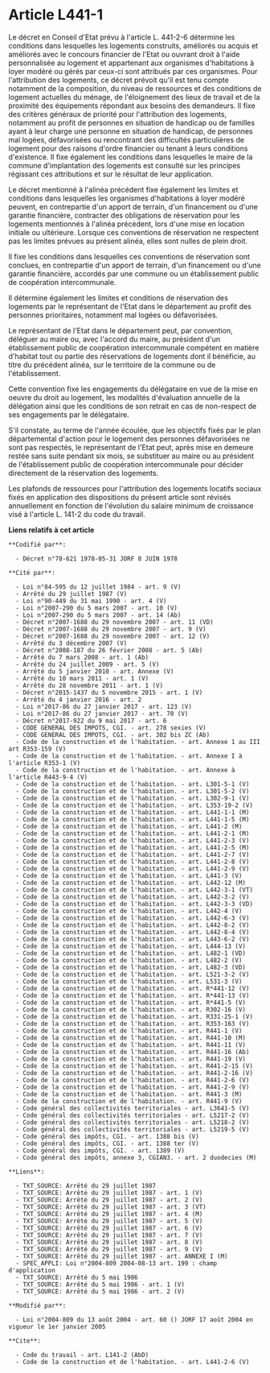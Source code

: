 # Article L441-1

Le décret en Conseil d'Etat prévu à l'article L. 441-2-6 détermine les conditions dans lesquelles les logements construits,
améliorés ou acquis et améliorés avec le concours financier de l'Etat ou ouvrant droit à l'aide personnalisée au logement et
appartenant aux organismes d'habitations à loyer modéré ou gérés par ceux-ci sont attribués par ces organismes. Pour
l'attribution des logements, ce décret prévoit qu'il est tenu compte notamment de la composition, du niveau de ressources et
des conditions de logement actuelles du ménage, de l'éloignement des lieux de travail et de la proximité des équipements
répondant aux besoins des demandeurs. Il fixe des critères généraux de priorité pour l'attribution des logements, notamment
au profit de personnes en situation de handicap ou de familles ayant à leur charge une personne en situation de handicap, de
personnes mal logées, défavorisées ou rencontrant des difficultés particulières de logement pour des raisons d'ordre
financier ou tenant à leurs conditions d'existence. Il fixe également les conditions dans lesquelles le maire de la commune
d'implantation des logements est consulté sur les principes régissant ces attributions et sur le résultat de leur
application.

Le décret mentionné à l'alinéa précédent fixe également les limites et conditions dans lesquelles les organismes
d'habitations à loyer modéré peuvent, en contrepartie d'un apport de terrain, d'un financement ou d'une garantie financière,
contracter des obligations de réservation pour les logements mentionnés à l'alinéa précédent, lors d'une mise en location
initiale ou ultérieure. Lorsque ces conventions de réservation ne respectent pas les limites prévues au présent alinéa, elles
sont nulles de plein droit.

Il fixe les conditions dans lesquelles ces conventions de réservation sont conclues, en contrepartie d'un apport de terrain,
d'un financement ou d'une garantie financière, accordés par une commune ou un établissement public de coopération
intercommunale.

Il détermine également les limites et conditions de réservation des logements par le représentant de l'Etat dans le
département au profit des personnes prioritaires, notamment mal logées ou défavorisées.

Le représentant de l'Etat dans le département peut, par convention, déléguer au maire ou, avec l'accord du maire, au
président d'un établissement public de coopération intercommunale compétent en matière d'habitat tout ou partie des
réservations de logements dont il bénéficie, au titre du précédent alinéa, sur le territoire de la commune ou de
l'établissement.

Cette convention fixe les engagements du délégataire en vue de la mise en oeuvre du droit au logement, les modalités
d'évaluation annuelle de la délégation ainsi que les conditions de son retrait en cas de non-respect de ses engagements par
le délégataire.

S'il constate, au terme de l'année écoulée, que les objectifs fixés par le plan départemental d'action pour le logement des
personnes défavorisées ne sont pas respectés, le représentant de l'Etat peut, après mise en demeure restée sans suite pendant
six mois, se substituer au maire ou au président de l'établissement public de coopération intercommunale pour décider
directement de la réservation des logements.

Les plafonds de ressources pour l'attribution des logements locatifs sociaux fixés en application des dispositions du présent
article sont révisés annuellement en fonction de l'évolution du salaire minimum de croissance visé à l'article L. 141-2 du
code du travail.

**Liens relatifs à cet article**

	**Codifié par**:

	  - Décret n°78-621 1978-05-31 JORF 8 JUIN 1978

	**Cité par**:

	  - Loi n°84-595 du 12 juillet 1984 - art. 9 (V)
	  - Arrêté du 29 juillet 1987 (V)
	  - Loi n°90-449 du 31 mai 1990 - art. 4 (V)
	  - Loi n°2007-290 du 5 mars 2007 - art. 10 (V)
	  - Loi n°2007-290 du 5 mars 2007 - art. 14 (Ab)
	  - Décret n°2007-1688 du 29 novembre 2007 - art. 11 (VD)
	  - Décret n°2007-1688 du 29 novembre 2007 - art. 9 (V)
	  - Décret n°2007-1688 du 29 novembre 2007 - art. 12 (V)
	  - Arrêté du 3 décembre 2007 (V)
	  - Décret n°2008-187 du 26 février 2008 - art. 5 (Ab)
	  - Arrêté du 7 mars 2008 - art. 1 (Ab)
	  - Arrêté du 24 juillet 2009 - art. 5 (V)
	  - Arrêté du 5 janvier 2010 - art. Annexe (V)
	  - Arrêté du 10 mars 2011 - art. 1 (V)
	  - Arrêté du 28 novembre 2011 - art. 1 (V)
	  - Décret n°2015-1437 du 5 novembre 2015 - art. 1 (V)
	  - Arrêté du 4 janvier 2016 - art. 2
	  - Loi n°2017-86 du 27 janvier 2017 - art. 123 (V)
	  - Loi n°2017-86 du 27 janvier 2017 - art. 70 (V)
	  - Décret n°2017-922 du 9 mai 2017 - art. 6
	  - CODE GENERAL DES IMPOTS, CGI. - art. 278 sexies (V)
	  - CODE GENERAL DES IMPOTS, CGI. - art. 302 bis ZC (Ab)
	  - Code de la construction et de l'habitation. - art. Annexe 1 au III art R353-159 (V)
	  - Code de la construction et de l'habitation. - art. Annexe I à l'article R353-1 (V)
	  - Code de la construction et de l'habitation. - art. Annexe à l'article R443-9-4 (V)
	  - Code de la construction et de l'habitation. - art. L301-5-1 (V)
	  - Code de la construction et de l'habitation. - art. L301-5-2 (V)
	  - Code de la construction et de l'habitation. - art. L302-9-1 (V)
	  - Code de la construction et de l'habitation. - art. L353-19-2 (V)
	  - Code de la construction et de l'habitation. - art. L441-1-1 (M)
	  - Code de la construction et de l'habitation. - art. L441-1-5 (M)
	  - Code de la construction et de l'habitation. - art. L441-2 (M)
	  - Code de la construction et de l'habitation. - art. L441-2-1 (M)
	  - Code de la construction et de l'habitation. - art. L441-2-3 (V)
	  - Code de la construction et de l'habitation. - art. L441-2-5 (M)
	  - Code de la construction et de l'habitation. - art. L441-2-7 (V)
	  - Code de la construction et de l'habitation. - art. L441-2-8 (V)
	  - Code de la construction et de l'habitation. - art. L441-2-9 (V)
	  - Code de la construction et de l'habitation. - art. L441-3 (V)
	  - Code de la construction et de l'habitation. - art. L442-12 (M)
	  - Code de la construction et de l'habitation. - art. L442-3-1 (VT)
	  - Code de la construction et de l'habitation. - art. L442-3-2 (V)
	  - Code de la construction et de l'habitation. - art. L442-3-3 (VD)
	  - Code de la construction et de l'habitation. - art. L442-4 (V)
	  - Code de la construction et de l'habitation. - art. L442-6-3 (V)
	  - Code de la construction et de l'habitation. - art. L442-8-2 (V)
	  - Code de la construction et de l'habitation. - art. L442-8-4 (V)
	  - Code de la construction et de l'habitation. - art. L443-6-2 (V)
	  - Code de la construction et de l'habitation. - art. L444-13 (V)
	  - Code de la construction et de l'habitation. - art. L482-1 (VD)
	  - Code de la construction et de l'habitation. - art. L482-2 (V)
	  - Code de la construction et de l'habitation. - art. L482-3 (VD)
	  - Code de la construction et de l'habitation. - art. L521-3-2 (V)
	  - Code de la construction et de l'habitation. - art. L531-3 (V)
	  - Code de la construction et de l'habitation. - art. R*441-12 (V)
	  - Code de la construction et de l'habitation. - art. R*441-13 (V)
	  - Code de la construction et de l'habitation. - art. R*441-5 (V)
	  - Code de la construction et de l'habitation. - art. R302-16 (V)
	  - Code de la construction et de l'habitation. - art. R331-25-1 (V)
	  - Code de la construction et de l'habitation. - art. R353-163 (V)
	  - Code de la construction et de l'habitation. - art. R441-1 (V)
	  - Code de la construction et de l'habitation. - art. R441-10 (M)
	  - Code de la construction et de l'habitation. - art. R441-11 (V)
	  - Code de la construction et de l'habitation. - art. R441-16 (Ab)
	  - Code de la construction et de l'habitation. - art. R441-19 (V)
	  - Code de la construction et de l'habitation. - art. R441-2-15 (V)
	  - Code de la construction et de l'habitation. - art. R441-2-16 (V)
	  - Code de la construction et de l'habitation. - art. R441-2-6 (V)
	  - Code de la construction et de l'habitation. - art. R441-2-9 (V)
	  - Code de la construction et de l'habitation. - art. R441-3 (M)
	  - Code de la construction et de l'habitation. - art. R441-9 (V)
	  - Code général des collectivités territoriales - art. L3641-5 (V)
	  - Code général des collectivités territoriales - art. L5217-2 (V)
	  - Code général des collectivités territoriales - art. L5218-2 (V)
	  - Code général des collectivités territoriales - art. L5219-5 (V)
	  - Code général des impôts, CGI. - art. 1388 bis (V)
	  - Code général des impôts, CGI. - art. 1388 ter (V)
	  - Code général des impôts, CGI. - art. 1389 (V)
	  - Code général des impôts, annexe 3, CGIAN3. - art. 2 duodecies (M)

	**Liens**:

	  - TXT_SOURCE: Arrêté du 29 juillet 1987
	  - TXT_SOURCE: Arrêté du 29 juillet 1987 - art. 1 (V)
	  - TXT_SOURCE: Arrêté du 29 juillet 1987 - art. 2 (V)
	  - TXT_SOURCE: Arrêté du 29 juillet 1987 - art. 3 (VT)
	  - TXT_SOURCE: Arrêté du 29 juillet 1987 - art. 4 (M)
	  - TXT_SOURCE: Arrêté du 29 juillet 1987 - art. 5 (V)
	  - TXT_SOURCE: Arrêté du 29 juillet 1987 - art. 6 (V)
	  - TXT_SOURCE: Arrêté du 29 juillet 1987 - art. 7 (V)
	  - TXT_SOURCE: Arrêté du 29 juillet 1987 - art. 8 (V)
	  - TXT_SOURCE: Arrêté du 29 juillet 1987 - art. 9 (V)
	  - TXT_SOURCE: Arrêté du 29 juillet 1987 - art. ANNEXE I (M)
	  - SPEC_APPLI: Loi n°2004-809 2004-08-13 art. 199 : champ d'application
	  - TXT_SOURCE: Arrêté du 5 mai 1986
	  - TXT_SOURCE: Arrêté du 5 mai 1986 - art. 1 (V)
	  - TXT_SOURCE: Arrêté du 5 mai 1986 - art. 2 (V)

	**Modifié par**:

	  - Loi n°2004-809 du 13 août 2004 - art. 60 () JORF 17 août 2004 en vigueur le 1er janvier 2005

	**Cite**:

	  - Code du travail - art. L141-2 (AbD)
	  - Code de la construction et de l'habitation. - art. L441-2-6 (V)

